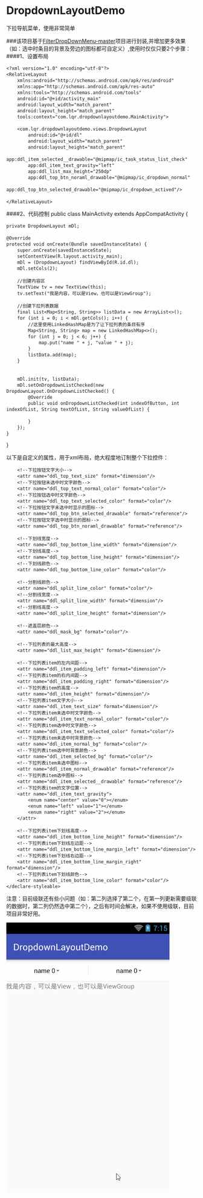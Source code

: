 # DropdownLayoutDemo
下拉导航菜单，使用非常简单


###该项目基于[FilterDropDownMenu-master](http://https://github.com/leerduo/FilterDropDownMenu)项目进行封装,并增加更多效果（如：选中时条目的背景及旁边的图标都可自定义）,使用时仅仅只要2个步骤：
####1、设置布局

	<?xml version="1.0" encoding="utf-8"?>
	<RelativeLayout
	    xmlns:android="http://schemas.android.com/apk/res/android"
	    xmlns:app="http://schemas.android.com/apk/res-auto"
	    xmlns:tools="http://schemas.android.com/tools"
	    android:id="@+id/activity_main"
	    android:layout_width="match_parent"
	    android:layout_height="match_parent"
	    tools:context="com.lqr.dropdownlayoutdemo.MainActivity">
	
	    <com.lqr.dropdownlayoutdemo.views.DropdownLayout
	        android:id="@+id/dl"
	        android:layout_width="match_parent"
	        android:layout_height="match_parent"
	        app:ddl_item_selected__drawable="@mipmap/ic_task_status_list_check"
	        app:ddl_item_text_gravity="left"
	        app:ddl_list_max_height="250dp"
	        app:ddl_top_btn_noraml_drawable="@mipmap/ic_dropdown_normal"
	        app:ddl_top_btn_selected_drawable="@mipmap/ic_dropdown_actived"/>
	
	</RelativeLayout>

####2、代码控制
	public class MainActivity extends AppCompatActivity {

    private DropdownLayout mDl;

    @Override
    protected void onCreate(Bundle savedInstanceState) {
        super.onCreate(savedInstanceState);
        setContentView(R.layout.activity_main);
        mDl = (DropdownLayout) findViewById(R.id.dl);
        mDl.setCols(2);

        //创建内容区
        TextView tv = new TextView(this);
        tv.setText("我是内容，可以是View，也可以是ViewGroup");

        //创建下拉列表数据
        final List<Map<String, String>> listData = new ArrayList<>();
        for (int i = 0; i < mDl.getCols(); i++) {
			//这里使用LinkedHashMap是为了让下拉列表的条目有序
            Map<String, String> map = new LinkedHashMap<>();
            for (int j = 0; j < 6; j++) {
                map.put("name " + j, "value " + j);
            }
            listData.add(map);
        }


        mDl.init(tv, listData);
        mDl.setOnDropdownListChecked(new DropdownLayout.OnDropdownListChecked() {
            @Override
            public void onDropdownListChecked(int indexOfButton, int indexOfList, String textOfList, String valueOfList) {
                
            }
        });
    }
}



以下是自定义的属性，用于xml布局，绝大程度地订制整个下拉控件：
	<resources>
    <declare-styleable name="DropdownLayout">
	    <!--下拉列表的列数-->
	    <attr name="ddl_cols" format="integer"/>
	    <!--下拉按钮区背景-->
	    <attr name="ddl_top_bg" format="color"/>
	    <!--下拉按钮区的高度-->
	    <attr name="ddl_top_height" format="dimension"/>
	    <!--下拉按钮区的分割线颜色-->
	    <attr name="ddl_top_split_line_color" format="color"/>
	    <!--下拉按钮区的分割线宽度-->
	    <attr name="ddl_top_split_line_width" format="dimension"/>
	    <!--下拉按钮区的分割线高度-->
	    <attr name="ddl_top_split_line_height" format="dimension"/>
	
	    <!--下拉按钮文字大小-->
	    <attr name="ddl_top_text_size" format="dimension"/>
	    <!--下拉按钮未选中时文字颜色-->
	    <attr name="ddl_top_text_normal_color" format="color"/>
	    <!--下拉按钮选中时文字颜色-->
	    <attr name="ddl_top_text_selected_color" format="color"/>
	    <!--下拉按钮文字未选中时显示的图标-->
	    <attr name="ddl_top_btn_selected_drawable" format="reference"/>
	    <!--下拉按钮文字选中时显示的图标-->
	    <attr name="ddl_top_btn_noraml_drawable" format="reference"/>
	
	    <!--下划线宽度-->
	    <attr name="ddl_top_bottom_line_width" format="dimension"/>
	    <!--下划线高度-->
	    <attr name="ddl_top_bottom_line_height" format="dimension"/>
	    <!--下划线颜色-->
	    <attr name="ddl_top_bottom_line_color" format="color"/>
	
	    <!--分割线颜色-->
	    <attr name="ddl_split_line_color" format="color"/>
	    <!--分割线宽度-->
	    <attr name="ddl_split_line_width" format="dimension"/>
	    <!--分割线高度-->
	    <attr name="ddl_split_line_height" format="dimension"/>
	
	    <!--遮盖层颜色-->
	    <attr name="ddl_mask_bg" format="color"/>
	
	    <!--下拉列表的最大高度-->
	    <attr name="ddl_list_max_height" format="dimension"/>
	
	    <!--下拉列表item的左内间距-->
	    <attr name="ddl_item_padding_left" format="dimension"/>
	    <!--下拉列表item的右内间距-->
	    <attr name="ddl_item_padding_right" format="dimension"/>
	    <!--下拉列表item的高度-->
	    <attr name="ddl_item_height" format="dimension"/>
	    <!--下拉列表item文字大小-->
	    <attr name="ddl_item_text_size" format="dimension"/>
	    <!--下拉列表item未选中时文字颜色-->
	    <attr name="ddl_item_text_normal_color" format="color"/>
	    <!--下拉列表item选中时文字颜色-->
	    <attr name="ddl_item_text_selected_color" format="color"/>
	    <!--下拉列表item未选中时背景颜色-->
	    <attr name="ddl_item_normal_bg" format="color"/>
	    <!--下拉列表item选中时背景颜色-->
	    <attr name="ddl_item_selected_bg" format="color"/>
	    <!--下拉列表item未选中图标-->
	    <attr name="ddl_item_normal_drawable" format="reference"/>
	    <!--下拉列表item选中图标-->
	    <attr name="ddl_item_selected__drawable" format="reference"/>
	    <!--下拉列表item的文字位置-->
	    <attr name="ddl_item_text_gravity">
	        <enum name="center" value="0"></enum>
	        <enum name="left" value="1"></enum>
	        <enum name="right" value="2"></enum>
	    </attr>
	
	    <!--下拉列表item下划线高度-->
	    <attr name="ddl_item_bottom_line_height" format="dimension"/>
	    <!--下拉列表item下划线左边距-->
	    <attr name="ddl_item_bottom_line_margin_left" format="dimension"/>
	    <!--下拉列表item下划线右边距-->
	    <attr name="ddl_item_bottom_line_margin_right" format="dimension"/>
	    <!--下拉列表item下划线颜色-->
	    <attr name="ddl_item_bottom_line_color" format="color"/>
	</declare-styleable>

注意：目前级联还有些小问题（如：第二列选择了第二个，在第一列更新需要级联的数据时，第二列仍然选中第二个），之后有时间会解决，如果不使用级联，目前项目非常好用。

![image](screenshots/hehe.gif)
